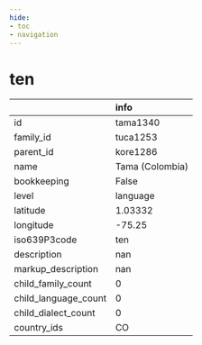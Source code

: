 ```yaml
---
hide:
- toc
- navigation
---
```

# ten
|                      | info            |
|:---------------------|:----------------|
| id                   | tama1340        |
| family_id            | tuca1253        |
| parent_id            | kore1286        |
| name                 | Tama (Colombia) |
| bookkeeping          | False           |
| level                | language        |
| latitude             | 1.03332         |
| longitude            | -75.25          |
| iso639P3code         | ten             |
| description          | nan             |
| markup_description   | nan             |
| child_family_count   | 0               |
| child_language_count | 0               |
| child_dialect_count  | 0               |
| country_ids          | CO              |